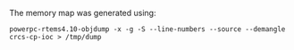 The memory map was generated using:

    powerpc-rtems4.10-objdump -x -g -S --line-numbers --source --demangle crcs-cp-ioc > /tmp/dump
